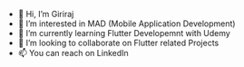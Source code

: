 - 👋 Hi, I’m Giriraj
- 👀 I’m interested in MAD (Mobile Application Development)
- 🌱 I’m currently learning Flutter Developemnt with Udemy
- 💞️ I’m looking to collaborate on Flutter related Projects
- 📫 You can reach on LinkedIn 

<!---
girirajrane29/girirajrane29 is a ✨ special ✨ repository because its `README.md` (this file) appears on your GitHub profile.
You can click the Preview link to take a look at your changes.
--->
